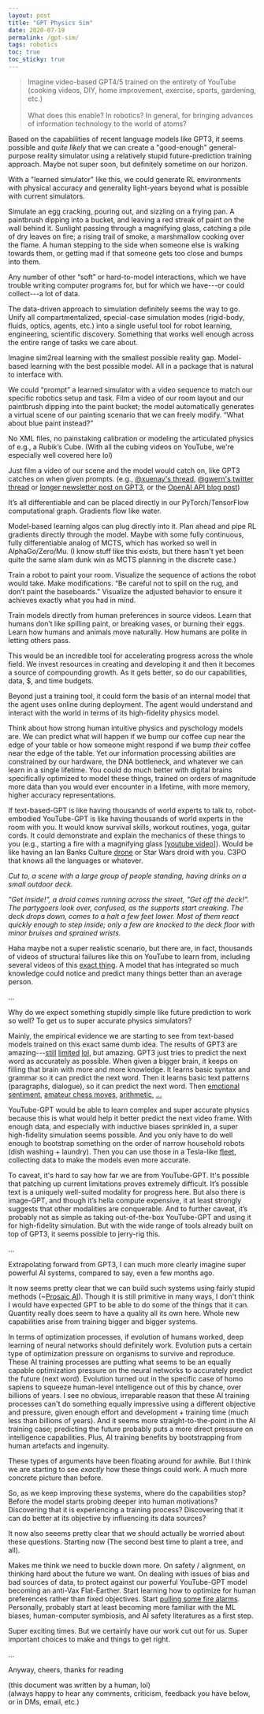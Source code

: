 ```yaml
---
layout: post
title: "GPT Physics Sim"
date: 2020-07-19
permalink: /gpt-sim/
tags: robotics 
toc: true
toc_sticky: true
---
```


>Imagine video-based GPT4/5 trained on the entirety of YouTube (cooking videos, DIY, home improvement, exercise, sports, gardening, etc.) <br><br>
What does this enable? In robotics? In general, for bringing advances of information technology to the world of atoms?

Based on the capabilities of recent language models like GPT3, it seems possible and *quite likely* that we can create a "good-enough" general-purpose reality simulator using a relatively stupid future-prediction training approach. Maybe not super soon, but definitely sometime on our horizon.

With a "learned simulator" like this, we could generate RL environments with physical 
accuracy and generality light-years beyond what is possible with current simulators.

Simulate an egg cracking, pouring out, and sizzling on a frying pan. A paintbrush dipping into a bucket, and leaving a red streak of paint on the wall behind it.
Sunlight passing through a magnifying glass, catching a pile of dry leaves on fire; a rising trail of smoke, a marshmallow cooking over the flame.
A human stepping to the side when someone else is walking towards them, or getting mad if that someone gets too close and bumps into them.

Any number of other “soft” or hard-to-model interactions, which we have trouble writing computer programs for, but for which we have---or could collect---a lot of data.


The data-driven approach to simulation definitely seems the way to go. Unify all compartmentalized, special-case simulation modes (rigid-body, fluids, optics, agents, etc.) into a single useful tool for robot learning, engineering, scientific discovery.
Something that works well enough across the entire range of tasks we care about.

Imagine sim2real learning with the smallest possible reality gap.
Model-based learning with the best possible model.
All in a package that is natural to interface with.

We could “prompt” a learned simulator with a video sequence to match our specific robotics setup and task.  Film a video of our room layout and our paintbrush dipping into the paint bucket; the model automatically generates a virtual scene of our painting scenario that we can freely modify. “What about blue paint instead?”

No XML files, no painstaking calibration or modeling the articulated physics of e.g., a Rubik’s Cube. (With all the cubing videos on YouTube, we're especially well covered here lol)

Just film a video of our scene and the model would catch on, like GPT3 catches on when given prompts. (e.g., [@xuenay's thread](https://twitter.com/xuenay/status/1283312640199196673), [@gwern's twitter thread](https://twitter.com/gwern/status/1267215588214136833) or [longer newsletter post on GPT3](https://www.gwern.net/newsletter/2020/05#gpt-3), or the [OpenAI API blog post](https://openai.com/blog/openai-api/))

It’s all differentiable and can be placed directly in our PyTorch/TensorFlow computational graph.  Gradients flow like water.

Model-based learning algos can plug directly into it. Plan ahead and pipe RL gradients directly through the model. Maybe with some fully continuous, fully differentiable analog of MCTS, which has worked so well in AlphaGo/Zero/Mu. (I know stuff like this exists, but there hasn't yet been quite the same slam dunk win as MCTS planning in the discrete case.)

Train a robot to paint your room. Visualize the sequence of actions the robot would take. Make modifications. “Be careful not to spill on the rug, and don’t paint the baseboards.” Visualize the adjusted behavior to ensure it achieves exactly what you had in mind.

Train models directly from human preferences in source videos. Learn that humans don’t like spilling paint, or breaking vases, or burning their eggs. Learn how humans and animals move naturally. How humans are polite in letting others pass. 

This would be an incredible tool for accelerating progress across the whole field. We invest resources in creating and developing it and then it becomes a source of compounding growth. As it gets better, so do our capabilities, data, $, and time budgets.

Beyond just a training tool, it could form the basis of an internal model that the agent uses online during deployment. The agent would understand and interact with the world in terms of its high-fidelity physics model. 

Think about how strong human intuitive physics and pyschology models are. We can predict
what will happen if we bump our coffee cup near the edge of your table
or how someone might respond if we bump *their* coffee near the edge of the table.
Yet our information processing abilities are constrained by our hardware,
the DNA bottleneck, and whatever we can learn in a single lifetime.
You could do much better with digital brains specifically optimized to 
model these things, trained on orders of magnitude more data than you would
ever encounter in a lifetime, with more memory, higher accuracy representations.

If text-based-GPT is like having thousands of world experts to talk to,
robot-embodied YouTube-GPT is like having thousands of world experts in the room with you. 
It would know survival skills, workout routines, yoga, guitar cords. 
It could demonstrate and explain the
mechanics of these things to you (e.g., starting a fire with a magnifying glass [[youtube video]](https://www.youtube.com/watch?v=D2ym8wt5NWo)).
Would be like having an Ian Banks Culture [drone](https://en.wikipedia.org/wiki/The_Culture#Drones) or Star Wars droid with you. C3PO that knows all the languages or whatever.

*Cut to, a scene with a large group of people standing, having drinks on a small outdoor deck.*

*"Get inside!", a droid comes running across the street,
"Get off the deck!". The partygoers look over, confused, as the supports start creaking.
The deck drops down, comes to a halt a few feet lower. Most of them react
quickly enough to step inside; only a few are knocked to the deck floor 
with minor bruises and sprained wrists.* 

Haha maybe not a super realistic scenario, but there are, in fact, thousands of videos of structural failures like this on YouTube to learn from, including several videos of this [exact thing](https://www.youtube.com/results?search_query=deck+collapse).
A model that has integrated so much knowledge could notice and predict many things better than an average person.

...

Why do we expect something stupidly simple like future prediction to work so well? To get us to super accurate physics simulators?

Mainly, the empirical evidence we are starting to see from text-based models trained on this exact same dumb idea. The results of GPT3 are amazing---[still](https://www.gwern.net/GPT-3#weaknesses) [limited](https://twitter.com/michael_nielsen/status/1284937260798885888) [lol](https://twitter.com/sama/status/1284922296348454913), but amazing.
GPT3 just tries to predict the next word as accurately as possible.
When given a bigger brain, it keeps on filling that brain with more and more knowledge.
It learns basic syntax and grammar so it can predict the next word.
Then it learns basic text patterns (paragraphs, dialogue), so it can predict the next word.
Then [emotional sentiment](https://openai.com/blog/unsupervised-sentiment-neuron/), [amateur chess moves](https://twitter.com/TomChivers/status/1214488063310741504), [arithmetic](https://twitter.com/gwern/status/1277244260186763265), [...](https://twitter.com/xuenay/status/1283312640199196673)

YouTube-GPT would be able to learn complex and super accurate physics because this
is what would help it better predict the next video frame.
With enough data, and especially with inductive biases sprinkled in, a super high-fidelity simulation seems possible.
And you only have to do well enough to bootstrap something on the order of narrow household robots (dish washing + laundry).
Then you can use those in a Tesla-like [fleet](https://www.youtube.com/watch?v=Ucp0TTmvqOE&feature=youtu.be&t=6678), collecting data to make the models even more accurate.

To caveat, it's hard to say how far we are from YouTube-GPT. It's possible that
patching up current limitations proves extremely difficult. It’s possible text is a uniquely well-suited modality for progress here. But also there is image-GPT, and though it’s hella compute expensive, it at least strongly suggests that other modalities are conquerable.
And to further caveat, it’s probably not as simple as taking out-of-the-box YouTube-GPT and using it for high-fidelity simulation. But with the wide range of tools already built on top of GPT3, it seems possible to jerry-rig this.

...

Extrapolating forward from GPT3, I can much more clearly imagine super powerful AI systems, compared to say, even a few months ago.

It now seems pretty clear that we can build such systems using fairly stupid methods (~[Prosaic AI](https://ai-alignment.com/prosaic-ai-control-b959644d79c2)).
Though it is still primitive in many ways, I don't think I would have expected GPT to be able to do some of the things that it can.
Quantity really does seem to have a quality all its own here.
Whole new capabilities arise from training bigger and bigger systems.

In terms of optimization processes, if evolution of humans worked, deep learning of 
neural networks should definitely work. 
Evolution puts a certain type of optimization pressure on organisms to survive and reproduce. 
These AI training processes are putting what seems to be an equally capable
optimization pressure on the neural networks to accurately predict the future (next word).
Evolution turned out in the specific case of homo sapiens to squeeze human-level intelligence
out of this by chance, over billions of years.
I see no obvious, irreparable reason that these AI training processes can't
do something equally impressive using a different objective and pressure, given enough effort and development + training time (much less than billions of years).
And it seems more straight-to-the-point in the AI training case;
predicting the future probably puts a more direct pressure on intelligence capabilities.
Plus, AI training benefits by bootstrapping from human artefacts and ingenuity.

These types of arguments have been floating around for awhile.
But I think we are starting to see *exactly* how these things could work.
A much more concrete picture than before.

So, as we keep improving these systems, where do the capabilities stop?
Before the model starts probing deeper into human motivations?
Discovering that it is experiencing a training process?
Discovering that it can do better at its objective by influencing its data sources?

It now also seeems pretty clear that we should actually be worried about these questions.
Starting now (The second best time to plant a tree, and all).

Makes me think we need to buckle down more.  On safety / alignment, on thinking hard
about the future we want.
On dealing with issues of bias and bad sources of data, to protect against our powerful YouTube-GPT model becoming an anti-Vax Flat-Earther. Start learning how to optimize for human preferences
rather than fixed objectives. 
Start [pulling some fire alarms](https://intelligence.org/2017/10/13/fire-alarm/#:~:text=There's%20no%20possible%20sign%20short,5%2C%20or%202%20years%20away.&text=So%20there%20isn't%20going,Period.).
Personally, probably start at least becoming more familiar with the ML biases, human-computer symbiosis, and AI safety literatures as a first step.

Super exciting times. But we certainly have our work cut out for us.
Super important choices to make and things to get right.

...

Anyway, cheers, thanks for reading

(this document was written by a human, lol)<br>
(always happy to hear any comments, criticism, feedback you have below, or in DMs, email, etc.)
